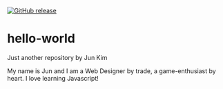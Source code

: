 [![GitHub release](https://img.shields.io/github/release/chongjk88/hello-world.svg)](https://github.com/cirept/salesforceToolbar/releases)

# hello-world
Just another repository by Jun Kim

My name is Jun and I am a Web Designer by trade, a game-enthusiast by heart. I love learning Javascript!
